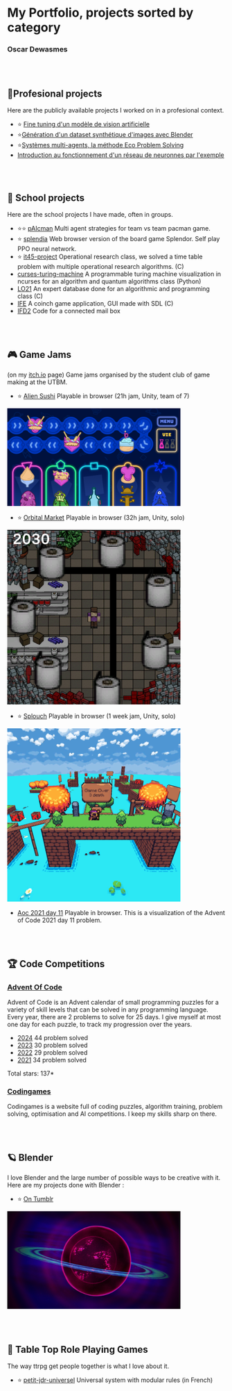 # My Portfolio, projects sorted by category
### Oscar Dewasmes

<br><br>
## 💼**Profesional projects**
Here are the publicly available projects I worked on in a profesional context.
- ⭐ [Fine tuning d'un modèle de vision artificielle](https://rebootia.com/2024/04/09/fine-tuning-pour-la-reconnaissance-de-pietons-et-vehicules-dans-un-entrepot/)
- ⭐[Génération d'un dataset synthétique d'images avec Blender](https://rebootia.com/2024/04/05/dataset-synthetique-grace-au-rendu-3d-dans-blender/)
- ⭐[Systèmes multi-agents, la méthode Eco Problem Solving](https://rebootia.com/2024/03/22/systemes-multi-agents-la-methode-eco-problem-solving/)
- [Introduction au fonctionnement d'un réseau de neuronnes par l'exemple](https://rebootia.com/2024/06/10/demystification-mathematiques-le-fonctionnement-dun-reseau-de-neurones/)

<br><br>
## 🎒 **School projects**
Here are the school projects I have made, often in groups.
- ⭐⭐ [pAIcman](https://github.com/kalharko/paicman) Multi agent strategies for team vs team pacman game.
- ⭐ [splendia](https://github.com/kalharko/splendia) Web browser version of the board game Splendor. Self play PPO neural network. 
- ⭐ [it45-project](https://github.com/kalharko/it45-project) Operational research class, we solved a time table problem with multiple operational research algorithms. (C)
- [curses-turing-machine](https://github.com/kalharko/cursesTuringMachine) A programmable turing machine visualization in ncurses for an algorithm and quantum algorithms class (Python)
- [LO21](https://github.com/kalharko/projet-LO21) An expert database done for an algorithmic and programming class (C)
- [IFE](https://github.com/AlexisBouligand/The-Belotte-Project) A coinch game application, GUI made with SDL (C)
- [IFD2](https://github.com/louisgiac/projet-ifd2) Code for a connected mail box


<br><br>
## 🎮 **Game Jams**
(on my [itch.io](https://abi-oscar.itch.io/) page) Game jams organised by the student club of game making at the UTBM.

- ⭐ [Alien Sushi](https://carl-r.itch.io/alien-sushi) Playable in browser (21h jam, Unity, team of 7)  
<img src="images/alien_sushi.png" width = "400">

- ⭐ [Orbital Market](https://abi-oscar.itch.io/orbital-market) Playable in browser (32h jam, Unity, solo)  
<img src="images/orbital_market.png" width = "400">

- ⭐ [Splouch](https://abi-oscar.itch.io/splouch) Playable in browser (1 week jam, Unity, solo)  
<img src="images/splouch.png" width = "400">

- [Aoc 2021 day 11](https://abi-oscar.itch.io/aoc-day-11) Playable in browser. This is a visualization of the Advent of Code 2021 day 11 problem.


<br><br>
## 🏆 **Code Competitions**
### [Advent Of Code](https://adventofcode.com/2024/about)
Advent of Code is an Advent calendar of small programming puzzles for a variety of skill levels that can be solved in any programming language.
Every year, there are 2 problems to solve for 25 days. I give myself at most one day for each puzzle, to track my progression over the years.
- [2024](https://adventofcode.com/2024) 44 problem solved
- [2023](https://adventofcode.com/2023) 30 problem solved
- [2022](https://adventofcode.com/2022) 29 problem solved
- [2021](https://adventofcode.com/2021) 34 problem solved

Total stars: 137*

### [Codingames](https://www.codingame.com/home)
Codingames is a website full of coding puzzles, algorithm training, problem solving, optimisation and AI competitions.
I keep my skills sharp on there.


<br><br>
## 🪐 **Blender**
I love Blender and the large number of possible ways to be creative with it. Here are my projects done with Blender :

 - ⭐ [On Tumblr](https://kalharko.tumblr.com/)  
 <img src="images/planet_wall_paper.png" width = "400">


<br><br>
## 📝 **Table Top Role Playing Games**
The way ttrpg get people together is what I love about it.

- ⭐ [petit-jdr-universel](https://github.com/kalharko/petit-jdr-universel) Universal system with modular rules (in French)
